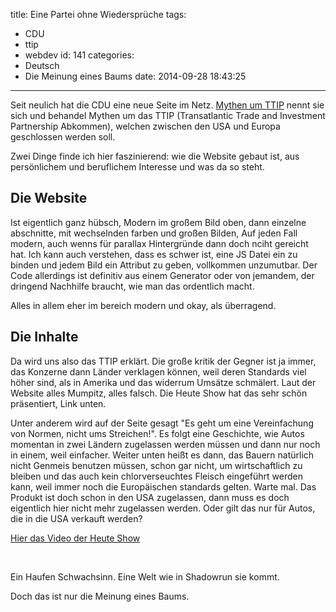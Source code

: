 title: Eine Partei ohne Wiedersprüche
tags:
  - CDU
  - ttip
  - webdev
id: 141
categories:
  - Deutsch
  - Die Meinung eines Baums
date: 2014-09-28 18:43:25
---

Seit neulich hat die CDU eine neue Seite im Netz. [Mythen um TTIP](http://www.cdu.de/ttip/) nennt sie sich und behandel Mythen um das TTIP (Transatlantic Trade and Investment Partnership Abkommen), welchen zwischen den USA und Europa geschlossen werden soll.

Zwei Dinge finde ich hier faszinierend: wie die Website gebaut ist, aus persönlichem und beruflichem Interesse und was da so steht.

## Die Website

Ist eigentlich ganz hübsch, Modern im großem Bild oben, dann einzelne abschnitte, mit wechselnden farben und großen Bilden, Auf jeden Fall modern, auch wenns für parallax Hintergründe dann doch nciht gereicht hat. Ich kann auch verstehen, dass es schwer ist, eine JS Datei ein zu binden und jedem Bild ein Attribut zu geben, vollkommen unzumutbar. Der Code allerdings ist definitiv aus einem Generator oder von jemandem, der dringend Nachhilfe braucht, wie man das ordentlich macht.

Alles in allem eher im bereich modern und okay, als überragend.

## Die Inhalte

Da wird uns also das TTIP erklärt. Die große kritik der Gegner ist ja immer, das Konzerne dann Länder verklagen können, weil deren Standards viel höher sind, als in Amerika und das widerrum Umsätze schmälert. Laut der Website alles Mumpitz, alles falsch. Die Heute Show hat das sehr schön präsentiert, Link unten.

Unter anderem wird auf der Seite gesagt "Es geht um eine Vereinfachung von Normen, nicht ums Streichen!". Es folgt eine Geschichte, wie Autos momentan in zwei Ländern zugelassen werden müssen und dann nur noch in einem, weil einfacher. Weiter unten heißt es dann, das Bauern natürlich nicht Genmeis benutzen müssen, schon gar nicht, um wirtschaftlich zu bleiben und das auch kein chlorverseuchtes Fleisch eingeführt werden kann, weil immer noch die Europäischen standards gelten. Warte mal. Das Produkt ist doch schon in den USA zugelassen, dann muss es doch eigentlich hier nicht mehr zugelassen werden. Oder gilt das nur für Autos, die in die USA verkauft werden?

[Hier das Video der Heute Show](http://youtu.be/Txpq2J7hDyg)

&nbsp;

Ein Haufen Schwachsinn. Eine Welt wie in Shadowrun sie kommt.

Doch das ist nur die Meinung eines Baums.